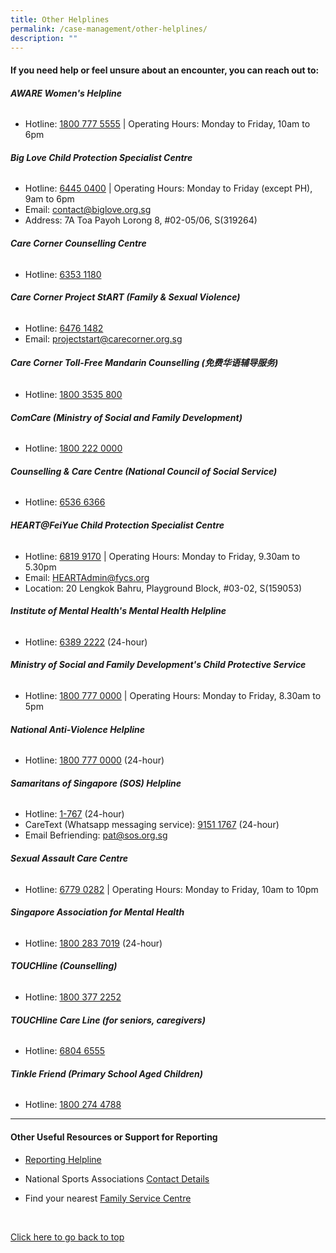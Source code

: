 ```yaml
---
title: Other Helplines
permalink: /case-management/other-helplines/
description: ""
---
```

#### **If you need help or feel unsure about an encounter, you can reach out to:**


  
###### **AWARE Women's Helpline**
* Hotline: [1800 777 5555](tel:18007775555)
| Operating Hours: Monday to Friday, 10am to 6pm

###### **Big Love Child Protection Specialist Centre**
* Hotline: [6445 0400](tel:+6564450400) 
| Operating Hours: Monday to Friday (except PH), 9am to 6pm
* Email: [contact@biglove.org.sg](mailto:contact@biglove.oorg.sg)
* Address: 7A Toa Payoh Lorong 8, #02-05/06, S(319264)

###### **Care Corner Counselling Centre**
* Hotline: [6353 1180](tel:+6563531180)

###### **Care Corner Project StART (Family &amp; Sexual Violence)**
* Hotline: [6476 1482](tel:+6564761482)
* Email: [projectstart@carecorner.org.sg](mailto:projectstart@carecorner.org.sg)

###### **Care Corner Toll-Free Mandarin Counselling (免费华语辅导服务)**
* Hotline: [1800 3535 800](tel:18003535800)

###### **ComCare (Ministry of Social and Family Development)**
* Hotline: [1800 222 0000](tel:18002220000)

###### **Counselling &amp; Care Centre (National Council of Social Service)**
* Hotline: [6536 6366](tel:+6565366366)

###### **HEART@FeiYue Child Protection Specialist Centre**
* Hotline: [6819 9170](tel:+6568199170) 
| Operating Hours: Monday to Friday, 9.30am to 5.30pm
* Email: [HEARTAdmin@fycs.org](mailto:HEARTAdmin@fycs.org)
* Location: 20 Lengkok Bahru, Playground Block, #03-02, S(159053)

###### **Institute of Mental Health's Mental Health Helpline**

* Hotline: [6389 2222](tel:+6563892222) (24-hour)

###### **Ministry of Social and Family Development's Child Protective Service**
* Hotline: [1800 777 0000](tel:18007770000)
| Operating Hours: Monday to Friday, 8.30am to 5pm

###### **National Anti-Violence Helpline**
* Hotline: [1800 777 0000](tel:18007770000) (24-hour)

###### **Samaritans of Singapore (SOS) Helpline**
* Hotline: [1-767](tel:1767) (24-hour)
* CareText (Whatsapp messaging service): [9151 1767](https://wa.me/6591511767) (24-hour)
* Email Befriending: [pat@sos.org.sg](mailto:pat@sos.org.sg)

###### **Sexual Assault Care Centre**
* Hotline: [6779 0282](tel:+6567790282)
| Operating Hours: Monday to Friday, 10am to 10pm

###### **Singapore Association for Mental Health**
* Hotline: [1800 283 7019](tel:18002837019) (24-hour)

###### **TOUCHline (Counselling)**
* Hotline: [1800 377 2252](tel:18003772252)

###### **TOUCHline Care Line (for seniors, caregivers)**
* Hotline: [6804 6555](tel:+6568046555)

###### **Tinkle Friend (Primary School Aged Children)**
* Hotline: [1800 274 4788](tel:18002744788)


---


#### **Other Useful Resources or Support for Reporting**
* [Reporting Helpline](/files/Other%20Useful%20Resources%20for%20Reporting-updated%20Mar%202021.pdf)
* National Sports Associations [Contact Details](https://www.myactivesg.com/Sports/Find-a-National-Sports-Association)

* Find your nearest [Family Service Centre](https://www.msf.gov.sg/our-services/directories)


<br>

[Click here to go back to top](#if-you-need-help-or-feel-unsure-about-an-encounter-you-can-reach-out-to)